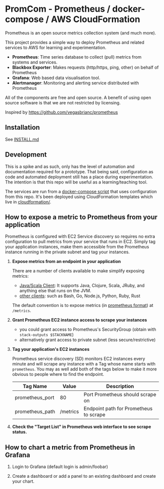 PromCom - Prometheus / docker-compose / AWS CloudFormation
==========================================================

Prometheus is an open source metrics collection system (and much more).

This project provides a simple way to deploy Prometheus and related services to AWS
for learning and experimentation.

- **Prometheus**: Time series database to collect (pull) metrics from systems and services.
- **Blackbox Exporter**: Makes requests (http/https, ping, other) on behalf of Prometheus
- **Grafana**: Web based data visualisation tool.
- **Alertmanager**: Monitoring and alerting service distributed with Prometheus

All of the components are free and open source. A benefit of using open source
software is that we are not restricted by licensing.

Inspired by https://github.com/vegasbrianc/prometheus


## Installation

See [INSTALL.md](INSTALL.md)


## Development

This is a spike and as such, only has the level of automation and documentation
required for a prototype. That being said, configuration as code and automated
deployment still has a place during experimentation. The intention is that this
repo will be useful as a learning/teaching tool.

The services are run from a [docker-compose script](docker-compose.yml) that
uses configuration from this repo. It's been deployed using CloudFormation
templates which live in [cloudformation/](cloudformation).


## How to expose a metric to Prometheus from your application

Prometheus is configured with EC2 Service discovery so requires no extra configuration to
pull metrics from your service that runs in EC2. Simply tag your application instances,
make them accessible from the Prometheus instance running in the private subnet and tag
your instances.

1. **Expose metrics from an endpoint in your application**

    There are a number of clients available to make simplify exposing metrics:
      - [Java/Scala Client][java-client]: It supports Java, Clojure, Scala, JRuby, and anything else that runs on the JVM.
      - [other clients][other-clients]: such as Bash, Go, Node.js, Python, Ruby, Rust

    The default convention is to expose metrics (in [prometheus format][prom-format]) at `/metrics`.

1. **Grant Prometheus EC2 instance access to scrape your instances**

   - you could grant access to Prometheus's SecurityGroup (obtain with `stack-outputs $STACKNAME`)
   - alternatively grant access to private subnet (less secure/restrictive)

1. **Tag your application's EC2 instances**

    Prometheus service discovery (SD) monitors EC2 instances every minute and will
    scrape any instance with a Tag whose name starts with `prometheus`. You may as
    well add both of the tags below to make it more obvious to people where to find the endpoint.

    Tag Name        | Value    | Description
    ---             | ---      | ---
    prometheus_port | 80       | Port Prometheus should scrape on
    prometheus_path | /metrics | Endpoint path for Prometheus to scrape

1. **Check the "Target List" in Prometheus web interface to see scrape status.**


## How to chart a metric from Prometheus in Grafana

1. Login to Grafana (default login is admin/foobar)

1. Create a dashboard or add a panel to an existing dashboard and create your chart.

[java-client]: https://github.com/prometheus/client_java
[other-clients]: https://prometheus.io/docs/instrumenting/clientlibs/
[prom-format]: https://github.com/prometheus/docs/blob/master/content/docs/instrumenting/exposition_formats.md

